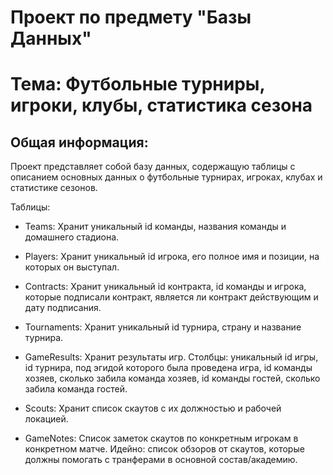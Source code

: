 # Проект по предмету "Базы Данных"
# Тема: Футбольные турниры, игроки, клубы, статистика сезона

## Общая информация:
Проект представляет собой базу данных, содержащую таблицы с описанием основных данных о футбольные турнирах, игроках, клубах и статистике сезонов.

Таблицы:

- Teams:
Хранит уникальный id команды, названия команды и домашнего стадиона.

- Players:
Хранит уникальный id игрока, его полное имя и позиции, на которых он выступал.

- Contracts:
Хранит уникальный id контракта, id команды и игрока, которые подписали контракт, является ли контракт действующим и дату подписания.

- Tournaments:
Хранит уникальный id турнира, страну и название турнира.

- GameResults:
Хранит результаты игр. Столбцы: уникальный id игры, id турнира, под эгидой которого была проведена игра, id команды хозяев, сколько забила команда хозяев, id команды гостей, сколько забила команда гостей. 

- Scouts:
Хранит список скаутов с их должностью и рабочей локацией.

- GameNotes:
Список заметок скаутов по конкретным игрокам в конкретном матче. Идейно: список обзоров от скаутов, которые должны помогать с транферами в основной состав/академию.
